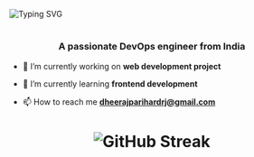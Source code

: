 ![Typing SVG](https://readme-typing-svg.herokuapp.com?font=Fira+Code&size=26&duration=3000&pause=150&repeat=false&random=false&width=435&lines=Hi+%F0%9F%91%8B%2C+I'm+Dheeeraj+Parihar)


<h1 align="center"> </h1>
<h3 align="center">A passionate DevOps engineer from India</h3>

- 🔭 I’m currently working on **web development project**

- 🌱 I’m currently learning **frontend development**

- 📫 How to reach me **dheerajparihardrj@gmail.com**

# <p align=center> ![GitHub Streak](https://streak-stats.demolab.com?user=Dheeraj0-0&theme=dark&hide_border=true)

<!--
<h3 align="center">
 
![](https://komarev.com/ghpvc/?username=Dheeraj0-0&color=268F77&label=Profile+Views) 
 </h3> -->
